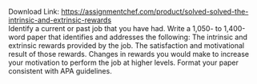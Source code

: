 Download Link: https://assignmentchef.com/product/solved-solved-the-intrinsic-and-extrinsic-rewards
<br>
Identify a current or past job that you have had. Write a 1,050- to 1,400-word paper that identifies and addresses the following: The intrinsic and extrinsic rewards provided by the job. The satisfaction and motivational result of those rewards. Changes in rewards you would make to increase your motivation to perform the job at higher levels. Format your paper consistent with APA guidelines.